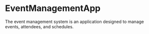 # EventManagementApp
The event management system is an application designed to manage events, attendees, and schedules.
